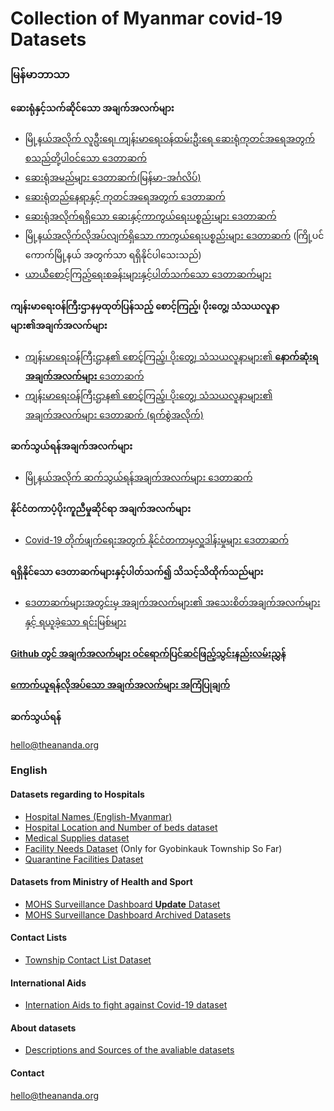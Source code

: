 # Collection of Myanmar covid-19 Datasets
### မြန်မာဘာသာ
#### ဆေးရုံနှင့်သက်ဆိုင်သော အချက်အလက်များ
- [မြို့နယ်အလိုက် လူဦးရေ၊ ကျန်းမာရေးဝန်ထမ်းဦးရေ ဆေးရုံကုတင်အရေအတွက် စသည်တို့ပါဝင်သော ဒေတာဆက်](https://github.com/theananda/myanmar-covid19-data/blob/master/Covid-19%20Baseline%20Township%20Data.csv)
- [ဆေးရုံအမည်များ ဒေတာဆက်(မြန်မာ-အင်္ဂလိပ်)](https://github.com/theananda/myanmar-covid19-data/blob/master/Hospital%20Names%20in%20English%20and%20Burmese.csv)
- [ဆေးရုံတည်နေရာနှင့် ကုတင်အရေအတွက် ဒေတာဆက်](https://github.com/theananda/myanmar-covid19-data/blob/master/Hospitals.csv)
- [ဆေးရုံအလိုက်ရရှိသော ဆေးနှင့်ကာကွယ်ရေးပစ္စည်းများ ဒေတာဆက်](https://github.com/theananda/myanmar-covid19-data/blob/master/Medical%20Supplies%20with%20Location.csv)
- [မြို့နယ်အလိုက်လိုအပ်လျက်ရှိသော ကာကွယ်ရေးပစ္စည်းများ ဒေတာဆက်](https://github.com/theananda/myanmar-covid19-data/blob/master/Facility%20Needs.csv) (ကြို့ပင်ကောက်မြို့နယ် အတွက်သာ ရရှိနိုင်ပါသေးသည်)
- [ယာယီစောင့်ကြည့်ရေးစခန်းများနှင့်ပါတ်သက်သော ဒေတာဆက်များ](https://github.com/theananda/myanmar-covid19-data/blob/master/Community%20Quarantine%20Facilities%20Daily%20Entry.csv)

#### ကျန်းမာရေးဝန်ကြီးဌာနမှထုတ်ပြန်သည့် စောင့်ကြည့်၊ ပိုးတွေ့၊ သံသယလူနာများ၏အချက်အလက်များ
- [ကျန်းမာရေးဝန်ကြီးဌာန၏ စောင့်ကြည့်၊ ပိုးတွေ့၊ သံသယလူနာများ၏ **နောက်ဆုံးရအချက်အလက်များ** ဒေတာဆက်](https://github.com/theananda/myanmar-covid19-data/blob/master/MOHS%20Dashboard%20Data.csv)
- [ကျန်းမာရေးဝန်ကြီးဌာန၏ စောင့်ကြည့်၊ ပိုးတွေ့၊ သံသယလူနာများ၏ အချက်အလက်များ ဒေတာဆက် (ရက်စွဲအလိုက်)](https://github.com/theananda/myanmar-covid19-data/tree/master/MOHS%20Dashboard%20Data%20Archive)

#### ဆက်သွယ်ရန်အချက်အလက်များ
- [မြို့နယ်အလိုက် ဆက်သွယ်ရန်အချက်အလက်များ ဒေတာဆက်](https://github.com/theananda/myanmar-covid19-data/blob/master/Covid-19%20Response%20Contact%20List.csv)

#### နိုင်ငံတကာပံ့ပိုးကူညီမှုဆိုင်ရာ အချက်အလက်များ
- [Covid-19 တိုက်ဖျက်ရေးအတွက် နိုင်ငံတကာမှလှူဒါန်းမှုများ ဒေတာဆက်](https://github.com/theananda/myanmar-covid19-data/blob/master/Development%20Partners%20Assistance.csv)

#### ရရှိနိုင်သော ဒေတာဆက်များနှင့်ပါတ်သက်၍ သိသင့်သိထိုက်သည်များ 
- [ဒေတာဆက်များအတွင်းမှ အချက်အလက်များ၏ အသေးစိတ်အချက်အလက်များနှင့် ရယူခဲ့သော ရင်းမြစ်များ](https://github.com/theananda/myanmar-covid19-data/blob/master/readme.md)

#### [Github တွင် အချက်အလက်များ ဝင်ရောက်ပြင်ဆင်ဖြည့်သွင်းနည်းလမ်းညွှန်](https://theananda.github.io/myanmar-covid19-data/git_help)

#### [ကောက်ယူရန်လိုအပ်သော အချက်အလက်များ အကြံပြုချက်](https://theananda.github.io/myanmar-covid19-data/data_required)

#### ဆက်သွယ်ရန်
hello@theananda.org

### English

#### Datasets regarding to Hospitals
- [Hospital Names (English-Myanmar)](https://github.com/theananda/myanmar-covid19-data/blob/master/Hospital%20Names%20in%20English%20and%20Burmese.csv)
- [Hospital Location and Number of beds dataset](https://github.com/theananda/myanmar-covid19-data/blob/master/Hospitals.csv)
- [Medical Supplies dataset](https://github.com/theananda/myanmar-covid19-data/blob/master/Medical%20Supplies%20with%20Location.csv)
- [Facility Needs Dataset](https://github.com/theananda/myanmar-covid19-data/blob/master/Facility%20Needs.csv) (Only for Gyobinkauk Township So Far)
- [Quarantine Facilities Dataset](https://github.com/theananda/myanmar-covid19-data/blob/master/Community%20Quarantine%20Facilities%20Daily%20Entry.csv)


#### Datasets from Ministry of Health and Sport
- [MOHS Surveillance Dashboard **Update** Dataset](https://github.com/theananda/myanmar-covid19-data/blob/master/MOHS%20Dashboard%20Data.csv)
- [MOHS Surveillance Dashboard Archived Datasets](https://github.com/theananda/myanmar-covid19-data/tree/master/MOHS%20Dashboard%20Data%20Archive)

#### Contact Lists
- [Township Contact List Dataset](https://github.com/theananda/myanmar-covid19-data/blob/master/Covid-19%20Response%20Contact%20List.csv)
#### International Aids
- [Internation Aids to fight against Covid-19 dataset](https://github.com/theananda/myanmar-covid19-data/blob/master/Development%20Partners%20Assistance.csv)

#### About datasets 
- [Descriptions and Sources of the avaliable datasets](https://github.com/theananda/myanmar-covid19-data/blob/master/readme.md)

#### Contact
hello@theananda.org
